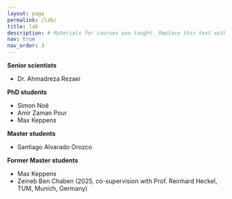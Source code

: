 ```yaml
---
layout: page
permalink: /lab/
title: lab
description: # Materials for courses you taught. Replace this text with your description.
nav: true
nav_order: 3
---
```


**Senior scientists**

- Dr. Ahmadreza Rezaei

**PhD students**

- Simon Noë
- Amir Zaman Pour
- Max Keppens

**Master students**

- Santiago Alvarado Orozco

**Former Master students**

- Max Keppens
- Zeineb Ben Chaben (2025, co-supervision with Prof. Reinhard Heckel, TUM, Munich, Germany)
